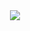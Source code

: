 <div align="center">
<img src="https://raw.githubusercontent.com/moral-g/moral-g/main/media/Snap.png" class="center">
</div>
